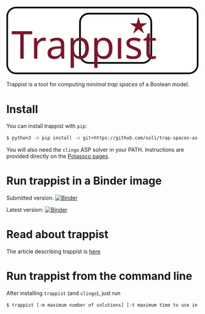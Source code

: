 ![trappist logo](trappist.svg)

Trappist is a tool for computing _minimal trap spaces_ of a Boolean model.

# Install

You can install trappist with `pip`:

``` sh
$ python3 -m pip install -e git+https://github.com/soli/trap-spaces-as-siphons.git
```

You will also need the `clingo` ASP solver in your PATH. Instructions are provided directly on the [Potassco pages](https://github.com/potassco/clingo/releases/).

# Run trappist in a Binder image

Submitted version: [![Binder](https://mybinder.org/badge.svg)](https://mybinder.org/v2/gh/soli/trap-spaces-as-siphons/submitted)

Latest version: [![Binder](https://mybinder.org/badge.svg)](https://mybinder.org/v2/gh/soli/trap-spaces-as-siphons/main)

# Read about trappist

The article describing trappist is [here](cmsb22.pdf)

# Run trappist from the command line

After installing `trappist` (and `clingo`), just run

``` sh
$ trappist [-m maximum number of solutions] [-t maximum time to use in seconds] <PNML input file>
```
